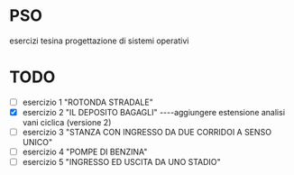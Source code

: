 # PSO
esercizi tesina progettazione di sistemi operativi

# TODO
- [ ] esercizio 1 "ROTONDA STRADALE"
- [x] esercizio 2 "IL DEPOSITO BAGAGLI"
----aggiungere estensione analisi vani ciclica (versione 2)
- [ ] esercizio 3 "STANZA CON INGRESSO DA DUE CORRIDOI A SENSO UNICO"
- [ ] esercizio 4 "POMPE DI BENZINA"
- [ ] esercizio 5 "INGRESSO ED USCITA DA UNO STADIO"
